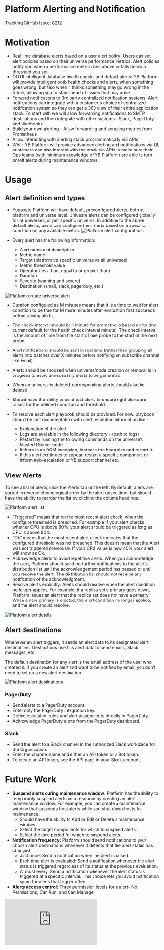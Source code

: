 # Platform Alerting and Notification

Tracking GitHub Issue: [8212](https://github.com/yugabyte/yugabyte-db/issues/8212)


# Motivation
* Real time database alerts based on a user alert policy: Users can set alert policies based on their universe performance metrics. Alert policies notify you when a performance metric rises above or falls below a threshold you set. 
* OOTB intelligent database health checks and default alerts: YB Platform will provide intelligent ootb health checks and alerts, when something goes wrong, but also when it thinks something may go wrong in the future, allowing you to stay ahead of issues that may arise. 
* Forward notifications to 3rd party centralized notification systems: Alert notifications can integrate with a customer's choice of centralized notification system so they can get a 360 view of their entire application stack. To start with we will allow forwarding notifications to SMTP destinations and then integrate with other systems - Slack, PagerDuty and Webhooks
* Build your own alerting - Allow forwarding and scraping metrics from Prometheus
* Allow interacting with alerting stack programmatically via APIs	
* While YB Platform will provide advanced alerting and notifications via UI, customers can also interact with the stack via APIs to make sure their Ops teams (with minimum knowledge of YB Platform) are able to turn on/off alerts during maintenance windows. 


# Usage

## Alert definition and types
* Yugabyte Platform will have default, preconfigured alerts, both at platform and universe level. Univesre alerts can be configured globally for all universes, or per specific universe. In addition to the above default alerts, users can configure their alerts based on a specific condition on any available metric. 
![Platform alert configurations](https://github.com/ymahajan/yugabyte-db/blob/current-roadmap-updates/architecture/design/images/platform-alert-configurations.png)

* Every alert has the following information:
    * Alert name and description
    * Metric name
    * Target (platform vs specific universe vs all universes)
    * Metric threshold value
    * Operator (less than, equal to or greater than)
    * Duration
    * Severity (warning and severe)
    * Destination (email, slack, pagerduty, etc.)
    
![Platform create universe alert](https://github.com/ymahajan/yugabyte-db/blob/current-roadmap-updates/architecture/design/images/platform-create-universe-alert.png) 

* Duration configured as M minutes means that it is a time to wait for alert condition to be true for M more minutes after evaluation first succeeds before raising alerts.
* The check interval should be 1 minute for prometheus based alerts (the current default for the health check interval minute). The check interval is the amount of time from the start of one probe to the start of the next probe.

* Alert notifications should be sent in real time (rather than grouping all alerts into batches over X minutes before notifying on subscribe channel like Email)
* Alerts should be snoozed when universe/node creation or removal is in progress to avoid unnecessary alerts to be generated.
* When an universe is deleted, corresponding alerts should also be deleted.
* Should have the ability to send test alerts to ensure right alerts are raised for the defined condition and threshold.
* To resolve each alert playbook should be provided. For now. playbook should be just documentation with alert resolution information like - 
  * Explanation of the alert
  * Logs are available in the following directory - (path to logs)
  * Restart by running the following commands on the universe’s Master/TServer node
  * If there is an OOM exception, increase the heap size and restart it. 
  * If this alert continues to appear, restart a specific component or inform #yb-escalation or YB support channel etc.

## View Alerts
To see a list of alerts, click the Alerts tab on the left. By default, alerts are sorted in reverse chronological order by the alert raised time, but should have the ability to reorder the list by clicking the column headings. 

![Platform alert list](https://github.com/ymahajan/yugabyte-db/blob/current-roadmap-updates/architecture/design/images/platform-alert-list.png)


* “Triggered” means that on the most recent alert check, when the configure threshold is breached. For example If your alert checks whether CPU is above 80%, your alert should be triggered as long as CPU is above 80%.
* “Ok” means that the most recent alert check indicates that the configured threshold was not breached. This doesn’t mean that the Alert was not triggered previously. If your CPU value is now 40% your alert will show as Ok.
* Acknowledge alerts to avoid repetitive alerts: When you acknowledge the alert, Platform should send no further notifications to the alert’s distribution list until the acknowledgement period has passed or until you resolve the alert. The distribution list should not receive any notification of the acknowledgment.
* Resolve alerts explicitly: Alerts should resolve when the alert condition no longer applies. For example, if a replica set’s primary goes down, Platform issues an alert that the replica set does not have a primary. When a new primary is elected, the alert condition no longer applies, and the alert should resolve.

![Platform alert details](https://github.com/ymahajan/yugabyte-db/blob/current-roadmap-updates/architecture/design/images/platform-alert-details.png)

## Alert destinations

Whenever an alert triggers, it sends an alert data to its designated alert destinations. Destinations use this alert data to send emails, Slack messages, etc.

The default destination for any alert is the email address of the user who created it. If you create an alert and want to be notified by email, you don’t need to set up a new alert destination.

![Platform alert destinations](https://github.com/ymahajan/yugabyte-db/blob/current-roadmap-updates/architecture/design/images/platform-alert-destinations.png)

### PagerDuty
* Send alerts to a PagerDuty account. 
* Enter only the PagerDuty integration key. 
* Define escalation rules and alert assignments directly in PagerDuty.
* Acknowledge PagerDuty alerts from the PagerDuty dashboard.

### Slack
* Send the alert to a Slack channel in the authorized Slack workplace for the Organization.
* Enter the channel name and either an API token or a Bot token.
* To create an API token, see the API page in your Slack account.
 

# Future Work
* **Suspend alerts during maintenance window:** Platform has the ability to temporarily suspend alerts on a resource by creating an alert maintenance window. For example, you can create a maintenance window that suspends host alerts while you shut down hosts for maintenance.
  * Should have the ability to Add or Edit or Delete a maintenance window
  * Select the target components for which to suspend alerts.
  * Select the time period for which to suspend alerts.
* **Notification frequency:** Platform should send notifications to your chosen alert destinations whenever it detects that the alert status has changed
  * Just once: Send a notification when the alert is raised.
  * Each time alert is evaluated: Send a notification whenever the alert status is triggered regardless of its status at the previous evaluation.
  * At most every: Send a notification whenever the alert status is triggered at a specific interval. This choice lets you avoid notification spam for alerts that trigger often.
* **Alerts access control:** Three permission levels for a alert- No Permissions, Can Run, and Can Manage 

[![Analytics](https://yugabyte.appspot.com/UA-104956980-4/architecture/design/platform-alerting-and-notification.md?pixel&useReferer)](https://github.com/yugabyte/ga-beacon)
